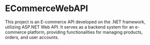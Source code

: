 # ECommerceWebAPI
This project is an E-commerce API developed on the .NET framework, utilizing ASP.NET Web API. It serves as a backend system for an e-commerce platform, providing functionalities for managing products, orders, and user accounts.
